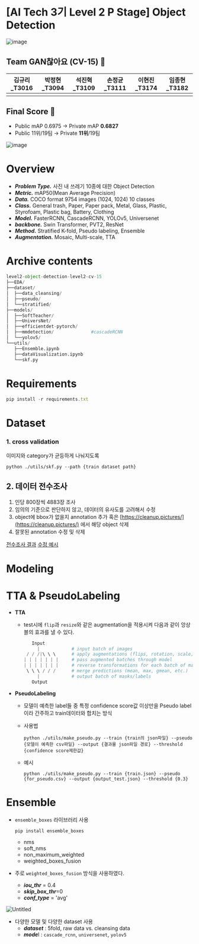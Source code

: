 # \[AI Tech 3기 Level 2 P Stage\] Object Detection
![image](https://user-images.githubusercontent.com/57162812/162612834-59a7c3ee-4e71-4929-881d-3dbc6bc2e1c0.png)

## Team GAN찮아요 (CV-15) 🎈

김규리_T3016|박정현_T3094|석진혁_T3109|손정균_T3111|이현진_T3174|임종현_T3182|
:-:|:-:|:-:|:-:|:-:|:-:|
|||||

## Final Score 🏅

- Public mAP 0.6975 → Private mAP **0.6827**
- Public 11위/19팀 → Private **11위**/19팀

![image](https://user-images.githubusercontent.com/57162812/162613718-c2a7bd73-774f-4d7f-a8d0-672ec731680c.png)

# Overview

- ***Problem Type.*** 사진 내 쓰레기 10종에 대한 Object Detection
- ***Metric.*** mAP50(Mean Average Precision)
- ***Data.*** COCO format 9754 images (1024, 1024) 10 classes
- ***Class.*** General trash, Paper, Paper pack, Metal, Glass, 
          Plastic, Styrofoam, Plastic bag, Battery, Clothing
- ***Model.*** FasterRCNN, CascadeRCNN, YOLOv5, Universenet
- ***backbone.*** Swin Transformer, PVT2, ResNet
- ***Method.*** Stratified K-fold, Pseudo labeling, Ensemble
- ***Augmentation.*** Mosaic, Multi-scale, TTA

# **Archive contents**

```python
level2-object-detection-level2-cv-15
├──EDA/
├──dataset/
│  ├──data_cleansing/
│  ├──pseudo/
│  └──stratified/
├──models/
│  ├──SoftTeacher/
│  ├──UniversNet/
│  ├──efficientdet-pytorch/
│  ├──mmdetection/              #cascadeRCNN
│  └──yolov5/
└──utils/
   ├──Ensemble.ipynb
   ├──dataVisualization.ipynb
   └──skf.py
```

# Requirements

```jsx
pip install -r requirements.txt
```

# Dataset

### 1. cross validation

이미지와 category가 균등하게 나눠지도록

```
python ./utils/skf.py --path {train dataset path}
```

## 2. 데이터 전수조사

1. 인당 800장씩 4883장 조사
2. 임의의 기준으로 판단하지 않고, 데이터의 유사도를 고려해서 수정
3. object에 bbox가 없을지 annotation 추가 혹은 [https://cleanup.pictures/](https://cleanup.pictures/) 에서 해당 object 삭제
4. 잘못된 annotation 수정 및 삭제

[전수조사 결과](https://docs.google.com/spreadsheets/d/1ZHDPXaJsifjHqrIRRUDGXL_UoGHWZPOl_7RcMT0D6Ik/edit#gid=532025084) 
[수정 예시](https://www.notion.so/Wrap-Up-report-3b4562fffcd744308ef379660a1b0b62)

# Modeling

# TTA & PseudoLabeling

- **TTA**
    - test시에 `flip`과 `resize`와 같은 augmentation을 적용시켜 다음과 같이 앙상블의 효과를 낼 수 있다.
        
        ```python
           Input
             |            # input batch of images
         / / /|\ \ \      # apply augmentations (flips, rotation, scale, etc.)
        | | | | | | |     # pass augmented batches through model
        | | | | | | |     # reverse transformations for each batch of masks/labels
         \ \ \ / / /      # merge predictions (mean, max, gmean, etc.)
             |            # output batch of masks/labels
           Output
        ```
        
- **PseudoLabeling**
    - 모델이 예측한 label들 중 특정 confidence score값 이상만을 Pseudo label이라 간주하고 train데이터와 합치는 방식
    - 사용법
        
        `python ./utils/make_pseudo.py --train {train의 json파일} --pseudo {모델이 예측한 csv파일} --output {결과물 json파일 경로} --threshold {confidence score제한값}`
        
    - 예시
        
        `python ./utils/make_pseudo.py --train {train.json} --pseudo {for_pseudo.csv} --output {output_test.json} --threshold {0.3}`
        

# Ensemble

- `ensemble_boxes` 라이브러리 사용
    
    ```python
    pip install ensemble_boxes
    ```
    
    - nms
    - soft_nms
    - non_maximum_weighted
    - weighted_boxes_fusion

- 주로 `weighted_boxes_fusion` 방식을 사용하였다.
    - ***iou_thr*** = 0.4
    - ***skip_box_thr***=0
    - ***conf_type*** = 'avg'

![Untitled](https://s3-us-west-2.amazonaws.com/secure.notion-static.com/20022ac6-9f4a-49ec-be1e-f6263eccf758/Untitled.png)

- 다양한 모델 및 다양한 dataset 사용
    - ***dataset*** : 5fold, raw data vs. cleansing data
    - ***mode***l : `cascade_rcnn`, `universenet`, `yolov5`

